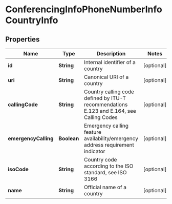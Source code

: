 
# ConferencingInfoPhoneNumberInfoCountryInfo

## Properties
Name | Type | Description | Notes
------------ | ------------- | ------------- | -------------
**id** | **String** | Internal identifier of a country |  [optional]
**uri** | **String** | Canonical URI of a country |  [optional]
**callingCode** | **String** | Country calling code defined by ITU-T recommendations E.123 and E.164, see Calling Codes |  [optional]
**emergencyCalling** | **Boolean** | Emergency calling feature availability/emergency address requirement indicator |  [optional]
**isoCode** | **String** | Country code according to the ISO standard, see ISO 3166 |  [optional]
**name** | **String** | Official name of a country |  [optional]



